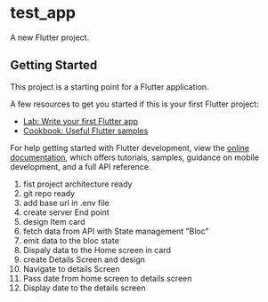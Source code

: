 # test_app

A new Flutter project.

## Getting Started

This project is a starting point for a Flutter application.

A few resources to get you started if this is your first Flutter project:

- [Lab: Write your first Flutter app](https://docs.flutter.dev/get-started/codelab)
- [Cookbook: Useful Flutter samples](https://docs.flutter.dev/cookbook)

For help getting started with Flutter development, view the
[online documentation](https://docs.flutter.dev/), which offers tutorials,
samples, guidance on mobile development, and a full API reference.


1. fist project architecture ready
2. git repo ready
3. add base url in .env file
4. create server End point
5. design Item card
6. fetch data from API with State management "Bloc"
7. emit data to the bloc state
8. Dispaly data to the Home screen in card
9. create Details Screen and design
10. Navigate to details Screen
11. Pass date from home screen to details screen
12. Display date to the details screen
